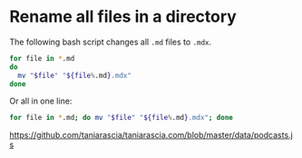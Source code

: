 # Rename all files in a directory

The following bash script changes all `.md` files to `.mdx`.

```sh
for file in *.md
do
  mv "$file" "${file%.md}.mdx"
done
```

Or all in one line:

```sh
for file in *.md; do mv "$file" "${file%.md}.mdx"; done
```

https://github.com/taniarascia/taniarascia.com/blob/master/data/podcasts.js
